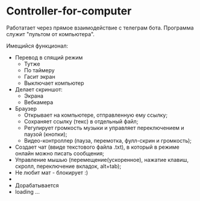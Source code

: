 # Controller-for-computer
 Работатает через прямое взаимодействие с телеграм бота. Программа служит "пультом от компьютера".
 
Имещийся функционал:
 - Перевод в спящий режим
   - Тутже
   - По таймеру
   - Гасит экран
   - Выключает компьютер
 - Делает скриншот:
   - Экрана
   - Вебкамера
 - Браузер
   - Открывает на компьютере, отправленную ему ссылку;
   - Сохраняет ссылку (текс) в отдельный файл;
   - Регулирует громкость музыки и управляет переключением и паузой (кнопки);
   - Видео-контроллер (пауза, перемотка, фулл-скрин и громкость);
 - Создает чат (ввиде текстового файла .txt), в который в режиме онлайн можно писать сообщения;
 - Управление мышью (перемещение(ускоренное), нажатие клавиш, скролл, переключение вкладок, alt+tab);
 - Не любит мат - блокирует :)
 - 
 - Дорабатывается 
 - loading ...
